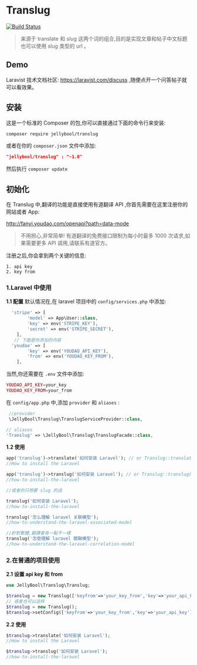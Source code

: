 # Translug

[![Build Status](https://travis-ci.org/JellyBool/translug.svg?branch=master)](https://travis-ci.org/JellyBool/translug)

>来源于 translate 和 slug 这两个词的组合,目的是实现文章和帖子中文标题也可以使用 slug 类型的 url 。

## Demo
Laravist 技术文档社区: https://laravist.com/discuss ,随便点开一个问答帖子就可以看效果。

## 安装

这是一个标准的 Composer 的包,你可以直接通过下面的命令行来安装:

```bash
composer require jellybool/translug
```
或者在你的 `composer.json` 文件中添加:

```json
"jellybool/translug" : "~1.0"
```
然后执行 `composer update`

## 初始化

在 Translug 中,翻译的功能是直接使用有道翻译 API ,你首先需要在这里注册你的网站或者 App:

http://fanyi.youdao.com/openapi?path=data-mode

> 不用担心,非常简单! 有道翻译的免费接口限制为每小时最多 1000 次请求,如果需要更多 API 调用,请联系有道官方。

注册之后,你会拿到两个关键的信息:
```
1. api key
2. key from
```

### 1.Laravel 中使用
**1.1 配置**
默认情况在,在 laravel 项目中的 `config/services.php` 中添加:

```php
  'stripe' => [
        'model' => App\User::class,
        'key' => env('STRIPE_KEY'),
        'secret' => env('STRIPE_SECRET'),
    ],
   // 下面是你添加的内容
  'youdao' => [
        'key' => env('YOUDAO_API_KEY'),
        'from' => env('YOUDAO_KEY_FROM'),
    ],
```
当然,你还需要在 `.env` 文件中添加:
```php
YOUDAO_API_KEY=your_key
YOUDAO_KEY_FROM=your_from
```

在 `config/app.php` 中,添加 `provider` 和 `aliases` :

```php
 //provider
 \JellyBool\Translug\TranslugServiceProvider::class,

// aliases
'Translug' => \JellyBool\Translug\TranslugFacade::class,
```

**1.2 使用**
```php
app('translug')->translate('如何安装 Laravel'); // or Translug::translate('如何安装 Laravel');
//How to install the Laravel

app('translug')->translug('如何安装 Laravel'); // or Translug::translug('如何安装 Laravel');
//how-to-install-the-laravel

//或者你只想要 slug 的话

translug('如何安装 Laravel');
//how-to-install-the-laravel

translug('怎么理解 laravel 关联模型');
//how-to-understand-the-laravel-associated-model

//針對繁體,翻譯會有一點不一樣
translug('怎麼理解 laravel 關聯模型');
//how-to-understand-the-laravel-correlation-model
```

### 2.在普通的项目使用

**2.1 设置 api key 和 from**

```php
use JellyBool\Translug\Translug;

$translug = new Translug(['keyfrom'=>'your_key_from','key'=>'your_api_key']);
// 或者也可以这样
$translug = new Translug();
$translug->setConfig(['keyfrom'=>'your_key_from','key'=>'your_api_key']);
```

**2.2 使用**

```php
$translug->translate('如何安装 Laravel');
//How to install the Laravel

$translug->translug('如何安装 Laravel');
//how-to-install-the-laravel
```


